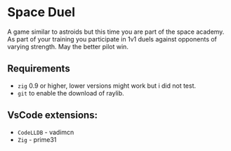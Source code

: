 # Space Duel

A game similar to astroids but this time you are part of the space academy. As part of your training you participate in 1v1 duels against opponents of varying strength. May the better pilot win.

## Requirements

* `zig` 0.9 or higher, lower versions might work but i did not test.
* `git` to enable the download of raylib.

## VsCode extensions:

* `CodeLLDB` - vadimcn
* `Zig` - prime31
